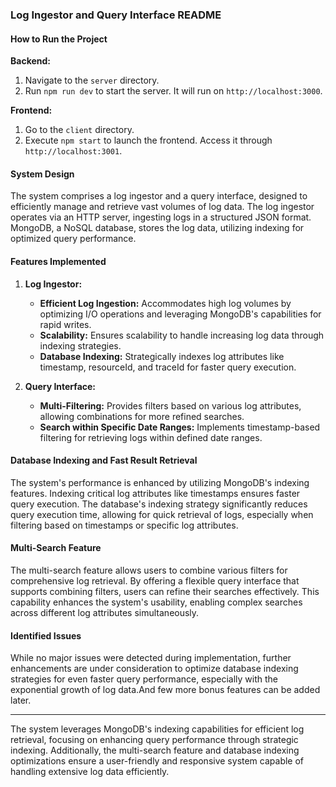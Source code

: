 ### Log Ingestor and Query Interface README

#### How to Run the Project

**Backend:**

1. Navigate to the `server` directory.
2. Run `npm run dev` to start the server. It will run on `http://localhost:3000`.

**Frontend:**

1. Go to the `client` directory.
2. Execute `npm start` to launch the frontend. Access it through `http://localhost:3001`.

#### System Design

The system comprises a log ingestor and a query interface, designed to efficiently manage and retrieve vast volumes of log data. The log ingestor operates via an HTTP server, ingesting logs in a structured JSON format. MongoDB, a NoSQL database, stores the log data, utilizing indexing for optimized query performance.

#### Features Implemented

1. **Log Ingestor:**
   - **Efficient Log Ingestion:** Accommodates high log volumes by optimizing I/O operations and leveraging MongoDB's capabilities for rapid writes.
   - **Scalability:** Ensures scalability to handle increasing log data through indexing strategies.
   - **Database Indexing:** Strategically indexes log attributes like timestamp, resourceId, and traceId for faster query execution.

2. **Query Interface:**
   - **Multi-Filtering:** Provides filters based on various log attributes, allowing combinations for more refined searches.
   - **Search within Specific Date Ranges:** Implements timestamp-based filtering for retrieving logs within defined date ranges.

#### Database Indexing and Fast Result Retrieval

The system's performance is enhanced by utilizing MongoDB's indexing features. Indexing critical log attributes like timestamps ensures faster query execution. The database's indexing strategy significantly reduces query execution time, allowing for quick retrieval of logs, especially when filtering based on timestamps or specific log attributes.

#### Multi-Search Feature

The multi-search feature allows users to combine various filters for comprehensive log retrieval. By offering a flexible query interface that supports combining filters, users can refine their searches effectively. This capability enhances the system's usability, enabling complex searches across different log attributes simultaneously.

#### Identified Issues

While no major issues were detected during implementation, further enhancements are under consideration to optimize database indexing strategies for even faster query performance, especially with the exponential growth of log data.And few more bonus features can be added later.

---

The system leverages MongoDB's indexing capabilities for efficient log retrieval, focusing on enhancing query performance through strategic indexing. Additionally, the multi-search feature and database indexing optimizations ensure a user-friendly and responsive system capable of handling extensive log data efficiently.